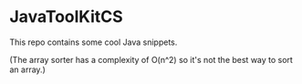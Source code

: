 # JavaToolKitCS

This repo contains some cool Java snippets.

(The array sorter has a complexity of O(n^2) so it's not the best way to sort an array.)
